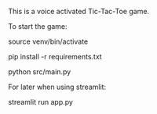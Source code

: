 This is a voice activated Tic-Tac-Toe game. 


To start the game: 


source venv/bin/activate

pip install -r requirements.txt


python src/main.py


For later when using streamlit:


streamlit run app.py




